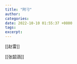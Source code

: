 ```yaml
---
title: "阿刁"
author: 
categories: 
date: 2022-10-10 01:55:37 +0800
tags: 
excerpt: 
---
```



[[赵雷]]




[[张韶涵]]









